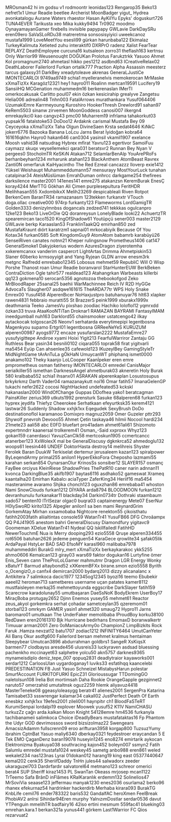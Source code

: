 ﻿MROsman42
hi im godsu v1
rodmoontr
leonidas123
Rengarop35
Beko13
nefret1x1
Umur Readie
beetlee
Archerist
MoonBadger
yigut_
Hydrea
avonkatalogu
Aurane Waters
rhaestor
Hasan
AyKilYu
Epyks'
doguskurt726
TUNA4EVER
Tarikusta
xeo
Mika
kukky9494
Tr0902
moodmo
OynayamayanGamer
firebells
invisible
papypapy
GWLavie
DarkDaySRu
eren09ero
SaVaSLoRDu38
matreretma
sonsosisyiyici
uweekcanoz
mustafa1999
LoveMeetYou
esesli99
gürkan
harunbaba122
Ekimalaz
TurkeyKalimuta
Xetieted
zuhu
interaktif0
DXRPrO
radenz
Xalist
FearTear
REPLAYZ
DeathEmployee
curcuna16
kutsaleon
zorro31
theflash163
kertnsu
Only Warrior99
Weusenouqht
DOĞUKan
Prolotus
Farukztrkk
Yasuoo
Ahmet Kol
promagnum2740
ahmetasl
hikko
pes1212
asdbnd63
ICreativeRelax02
DeathLaborer
Failerlord
Furkan
ortalik777
Praction
Alpha Assassin
meesterz
tarcus
galaxsy31
DarkBey
xreadytoleave
akrenas
GeneraLJustiCe
lMONTECARLOl
9749aa9749
schia1
myelleranelvis
memokerocan
MrMaske
xXmaTizXx
Karagöz12321
hey1
hayro011
Roalinn
mertcan19591
Lucifery19
SansiiHQ
MCGenation
muhammedm16
berkerenaslan
IMerTI
omerkocakusak
Carlitto
poul07
ekin özkan
kesicirahip
grealyve
Zangetsu
Helia006
adrealin48
Tnhn003
FatalArrows
murathankara
Yusuf064406
UzumakiEmre
Karrmeyoung
Kuroshiro
HookerThresh
Drewlord91
sahan97
KeRem5503
sinanw
zirvemen
MoonGoddess
canosi007
ilkergn4
emrekayikci0
kao
cangvz43
pmc00
Muharrem19
infrlama
tahakorkut03
yupsak16
fatalstoke53
DoDoo12
Ardaknk
carismal
Mustafa Bey 09
Ceyceyoka
xXmaTizXx
Taha Olgun
DivineSaen
Krsta
sedat4646
KıNkC
jokerr6776
Bazooka Banana
LoLcu
Jarns
Berat İyidoğan
kobra64
161616qkhn
Hayro0
hakan646
can0304
yasinsil
vkamil1907
exelance
Moosh
vahid38
natsudrag
Hybrex
mfirat
Yavru123
egertivor
SamoiFuu
caymazz
skuqx
veysellemekci
qara031
beratsvr2
Runnan Bey
Nyan V
pergees0
StocholmTR
KeSKıN
Atakan712
SelamlarBenAlp
YouArePRoFs
berhanbeyhan1234
mrharunk
atahan123
BlackAnthem
AtomBeast
Ravrex
Zanti0N
omerfaruk
KaiHyacintho
The Red Ezreal
cancazzz
Iloverp
exie1412
Yüksel Weishaupt
Muhammeddumann57
mensurayy
MostYourLuck
tunahan
catalpinar34
AteisMüslüman
EmrahDuman
onhrcc
darkgame254
thefirees
darksilence
master2001
141enes141
emre275
atakanzsn
KeremBurak
EnesÇ
koray4244
MerTTG
Gökhan Ali Çimen
purplesepultura
FeritHDR
Melihhasan555
XxdombikxX
Melih23269
despicableali
Riven
Rotpot
BerkenCem
BaranTR34
ramazanasm
123tekken
furkanxtr
VTouch
doga.ollac
creative000
974rp
furkanty123
Flameworms
LordGamigTR
Golden3333
denizylmnbss
dogancals
zedzed741
tekkkas
ogulcanpro
12ke123
Beko13
LiveOrDie QQ
doranreysun
LonelyBlade
looki22
AchuertzTR
spearemircan
taco1520
KingOfShadow61
Youtüpçü
sener003
master2129
GWLavie
berkp
Karaaslan53
FranklinTaakQQ
emirhan850
zed
MustafaKraunt
dıört
karatrzm1
sapnai01
mrkocabiyik
Because Of You
Kotax34
furkan0585
Soft
KingdomGuy9
AtomAtom
babamrb
karabüyü26
SenseiRiven
canates
notnn21
Kheper
rulingsnow
Prometheus1406
cat147
GeneralSmoke1
Dakyjokerius
wodern
AzuresDragon
ziyerotemha
xxkeremcanxx
vanderim
caspercrt
LightArtas
Drimma
Ahmetpiskin53
Slaner
60berko
krmsoyyigit
and Yang
Ryjean
GLDN arrow
enesm3rk
metgnc
Ralfredd
emrebabo12345
Lobosus
mehmet59
RepubliC
Will O Wisp
Porshe
Thanost
roan
Umur Readie
boranvarol
StarHunterEUW
BerkBeken
ContraDiction
Ogle
tahir577
realdead123
Atahangrkan
Warbeasts
killerbi
qq123
gokmena10
serocan5356
agnotozoa
thebookofgod
Zeko
MrBloodRaper
25sanal25
baehii
WarMachinnee
Reich IV
R2D HyGGe
AdvocaTs
Slaugher07
asdqwe161615
TheARDA77tr
WPS Holy Snake
Emrex00
Yusuf458
AlperenBıcer
NoHaxjustpro
batuhanuyar76
hlt63
xlapker
rawen4831
febbraio
muratti55
St BrazzerS
peink1999
xburakx1999x
deathmania
Teeko
JamesVu
pixshao
zoodiac
Hachiko
loloflol12
yqmrxdd
özkan33
truva
AtaaKooNTiTan
Droknar1
RAMAZAN BAYRAMI
FantasyIMAM
ineedgumball
nuh163
Darklord55
chainsmooker
ustatcengo42
ilkay
aytackocak
tolgoscan26
Neonv1
serhatarda
everytimepipi
legentbosna
Magenkyou
supamo
Ertgrl01
legentbosna
GRReeNeYeS
KURUZUM
alperen00987
ayogs9772
encaze
yusufarslan2222
MustafaEmre27
yusufyigittepe
Andiroe
xyami
Hoixi
Yigit213
FearfulWarriror
Zantaju
GG Ruthless Bear
yasin34
besnili0102
ciqara055
toprak58
firat
yigitvarli
ma5454
Eyüp Can
ahsenlee35
cafewold123
IKuzeyIBey
GamingStyleTr
MidNightGame
tArAnTuLa gÖkHaN
UmuycanWT
phiphanq
ismet0000
anakamo102
Theky
kaanjo
LoLCooper
Kaanİpeker
eren
emre
pmprometheus
osman
fatihersy
lMONTECARLOl
emredel
CanisMajor
serialkiller55
ismethan
DarknessAngel
ahmetburak03
akneretin
Holy Burak 580
kralbaba552
schia1
ihsanx01
ASRAKAN
alperenkaplan
Losustosupus
brkykrkmz
Darth Vader04
ramazanaykutt
noi16
Omar
fatih57
İmanaGelenGP
tukachi
nefer2622
cocosi
NightHacked
undefeated53
kckskl
hakanaslan2000
WindOfChange
Guppas
DDofhea
yako1
beratcagman
PainsKiller
zerius369
utkuts1992
prensturk
Sasuke
68alperen68
furkan123
hyprex
jeydifa
Thiefyz
Cheerokee
Serhatkaan
efeyurtksk35
kerem4121
lastwar26
Suddenly Shadow
xxhjk1xx
Eqegudek
SexyBrush
DoDo
destinationoflol
karamanoo
Domixpro
magnuz2059
Omer Guzeler
pttr293
Shywolf
pnevroh
Devooo55
Ahmet Çetin
taskaya46
hilmii
Nocool
hardi234
21mete23
aali58
abc
E0FD
bluefart
pro41adam
ahmet61ali61
Shizomoto
expertmndrr
kaanersal
trolkerem41
Osman_-Said
xxproxx
Whyz123
gokan159
canerdasci
YavuzCanClk58
mertcoskun1905
ccmertcancc
atanerber123
XxWolexX
mal be
GeneralDiscusy
dgknkrca52
ahmedoglu132
woops61
Ieesin446
UNDEF
DoktorHasta
destroy14
melihreis
Shyster
Ferolek
Baran
DuukW
Terkiselat
dertemur
jerusaleem
kazan123
spiralpower
ByLeqendArmy
primal255
anilon1
HyperEkkoFora
Cheposho
lazmami55
karahan
serkan854
OynarsanOlur
KrinosSs
sonsiber12
SLAYER157
osmanç
FayBee
orciyus
KleinRiese
ShadowPries
ThePatR10
caner narin
adnnan11
kvonca
DarkingBlue35
akifb1907
baytas6116
asdhako52
gameswat
Xrameq
kaantalha20
Emirhan Kabalcı
aciaTyper
ZaferKing34
Heriif16
ma5454
masteranime
avaramo
Shjika
chonch123
oguxzhan86
emrebaba41
whoston
Nami
SnowClouds
furkan1212
DİYARA
arda8794
BLOODMOON
furkan1212
devranhunulu
furkanakar11
blackday34
Darkin0734tr
Dothraki
staambaum
sado57
benten10
lTrlSezar
olgac0
buqra03
captainenergy
Mete07
EserNur
H0lySwoRD
kirito1325
Alpegler
anilon1
sa ben mami
ReynardGrim
GorkemAtay
Mirhan
xxsamobaba
Nightcore
renekton55
çikoisthatu
fatihh2003fatih
aliialtintas
console59
WatanTr41
YusuFB66
DFG Chroâampx QQ
P4J41905
anestom
bahri
GeneralDiscusy
Diamondfury
yigitavc9
Goomeman
XDelue
WatanTr41
Nydeal QQ
lskillfailedl
FatihHD
NewerTouchmE
Nua is Merry
dooping293
ezio5558
Qruşe
alperen334455
rot6506
batuhan2626
jedeme
penguen54
KaraGece
qrowlite34
şafak05lik
ArdaPayal
HstyLer
BAD SAD
EfsoMY
karasl960
malibaba7978
muhammeddiri
BurakG
mlry_mert
xXmaTizXx
berkaykarakoc
ykk5255
ahmo0606
Kemalcan123
giray03
wars69
faktor
dogukan16
Lurtyfine
ömer
Enis_Seven
cann
TheProLoLGamer
mahmutmr
Dragon
LGR Energy
Wonky
xBatuYT
Barmud
altaybond52
xXKeremBFXx
birane.smon
ezio5558
Byrith
o_OcengizO_o
canfx4
demircan2000
bydarq2013
dizzy
alicanalanc
x Antikitera 7
salimkoca
dacic1977
12345og12345
byozi16
teemo
Ebubekir
aaeell2
heroman713
sametberes
username
uçan patates
kamer8112
mustfaisleyen
merkaj35
mehmettoyunda
eggscribe
DarkSlayer
fatih159
Scarecrow
karadolunay55
umutbaşaran
DaeSsNoK
BodyEkrem
UserBoy17
MiraçBoba
protugay2652
Djinn
Enemos
yusey55
mehmet61
Reactor
zeus_akyol
gorkemkra
serhat çohadar
sametceylan35
qzeremom01
storbal123
omrkym
GAMER
yasin1
ahmet320
smaug72
Hypro11
Jarns
baromaro01
umutkaan
The UnderFaker
memolibaba
lProudBoy
korku38100
RedDawn
eren20161310
Bjk Hurricane
bedirhans
EmomaxD
boranwalkertr
Timuuar
arman2001
Zero
0oManiacsArmy0o
ChampionZ
LimpBizkits
Rock
Faruk .Hamza
nevzat12
batu1707
zodiac1212
INFINITY6464
UmutCanYeter
Ali Barış Okur
asdfg600
Failerlord
bersan
mehmet
kralmus
hentaiman
Sleepybear
Umutcan3896
abdurrahman
goldbrs1
SangeR
XsKiqsX
barmen77
clodbayss
aresde456
ulusreis33
luckyraven
asdsad
bluessing
pachenkho
mccinayet63
salphetre
yolcu50
akn5757
darknes9365
mynameisdiplo
deniz_tepe_007
qopuq2831
deadlytraior
kayaworks001
serdar1212
CarloosUlan
uygardoganay1
luviks33
esfatihqq
kaancelebi
PREDESTINATION
FB Just Yasuo
Schneizel
MistabysHarun
polestar
SmurfAccount
FURKİTOFURKİ
EpicZ31
Glorioussugar
TTDomingGO
naletolsun108
İrelia Bot
mortimsah
Daha Rookie
OrangeGapple
gezginnet2
naruto57
omerzahid
umutaltnsk
oguz2259
hIemk
aliyavuz4418
MasterTeneke08
ggeasyloleasygg
beratr41
alienes2001
SergenPra
Katarina
Tamisabet33
ssswrengar
kalamar34
cakall02
JustPerfect
Death Of Earth
enesbkz
xxhjk1xx
19efes2001
zileli001
hayrıpitır ch1
BloodFaSTeRT
KurumiSenpai
lordalpi19
explover
Moowek
yusuf52
K11V
NamiCHASU
turkuzZz
çağrı
arda.kalkan
Moon Knight
54128emre
hm4536
furkanyla
tachibanameii
salimkoca
Choice
iDeadlyBears
mustafataktas16
Fp Phantom
the Udyr GOD
devrimossos
sword
bizsizolmaz22
Swengears
AmacsizAdamm
fullscrenn09
eroo
arifturan3958
korgap800
TuzsuzYumy
ibrahim
CptnBat
Yasuo
maliy6340
dberkay0321
feydestroer
eraycandan
5 E Tek EMO
ÇaganDenz
baran19078
huseyin1245
eno8274
emirtarik
aykocan
Elektronizma
Byakuya038
southracing
kajon452
boleyn007
ssmyn2
Fatih Salumlu
emredel
mustafa1024
weskey45
sametg
anbo988
eren861
weled
wekalet234
nas123nas
Lyrai
01dokan012
harang19
king east
05377440647
kemal202
cenk35
SheriifDaddy
TnHn
jules44
salwadorx
zeeder
ukaraguzel703
Dardırfardır
salvatorel64
metmano123
schreor
omerici
berat4
SUP Sheriff
kiraz1453
PL SwanTan
Okeass
mrjosep
mcan1122
TrTeemo
Safa
BrânD inFlâmes
KRalKaranlık
erdemm132
Solinelios47
MrSoviVia
seaase123
jeffermau
manyak1230
enes2036
osurlama2
berko96
rhanex
efekurnaz54
hardrinker
hackerdirb
Merhaba
kirara093
BurakTG
KnbLife
cemil76
ender783322
baris532
GandalfAC
heroXmen
FeelBreak
PhobiAV2
anlrsi
Sihirdar94Eren
murphy
YalnızımDostlar
serdar0536
davut
YTPenguin
mmelihTR
badfairy16
42iso
ertini
mesmum 
559fac41
blueking03
emrehan.kara.1
berkan321a
yunus441
görkem
Last1Warrior
FC Qios
rezarvuat2
